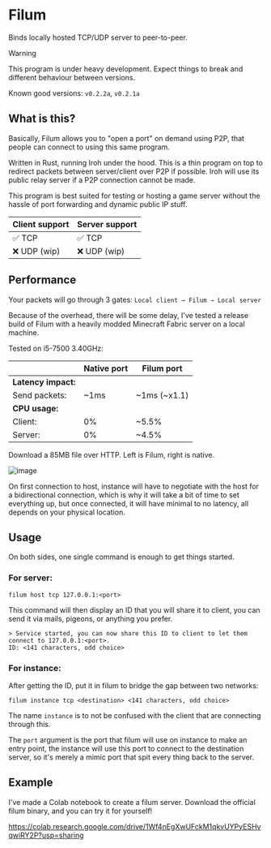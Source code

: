 # Filum

Binds locally hosted TCP/UDP server to peer-to-peer.

> [!WARNING]  
> This program is under heavy development. Expect things to break and different behaviour between versions.
>
> Known good versions: `v0.2.2a`, `v0.2.1a`

## What is this?

Basically, Filum allows you to "open a port" on demand using P2P, that people can connect to using this same program.

Written in Rust, running Iroh under the hood. This is a thin program on top to redirect packets between server/client over P2P if possible. Iroh will use its public relay server if a P2P connection cannot be made.

This program is best suited for testing or hosting a game server without the hassle of port forwarding and dynamic public IP stuff.

| Client support | Server support |
| -------------- | -------------- |
| ✅ TCP         | ✅ TCP         |
| ❌ UDP (wip)   | ❌ UDP (wip)   |

## Performance

Your packets will go through 3 gates: `Local client ⇾ Filum ⇾ Local server`

Because of the overhead, there will be some delay, I've tested a release build of Filum with a heavily modded Minecraft Fabric server on a local machine.

Tested on i5-7500 3.40GHz:

|                     | Native port | Filum port   |
| ------------------- | ----------- | ------------ |
| **Latency impact:** |
| Send packets:       | ~1ms        | ~1ms (~x1.1) |
| **CPU usage:**      |
| Client:             | 0%          | ~5.5%        |
| Server:             | 0%          | ~4.5%        |

Download a 85MB file over HTTP. Left is Filum, right is native.

![image](https://github.com/user-attachments/assets/97b5db01-8a71-4ebe-ad85-65e1435938bb)

On first connection to host, instance will have to negotiate with the host for a bidirectional connection, which is why it will take a bit of time to set everything up, but once connected, it will have minimal to no latency, all depends on your physical location.

## Usage

On both sides, one single command is enough to get things started.

### For server:

```
filum host tcp 127.0.0.1:<port>
```

This command will then display an ID that you will share it to client, you can send it via mails, pigeons, or anything you prefer.

```
> Service started, you can now share this ID to client to let them connect to 127.0.0.1:<port>.
ID: <141 characters, odd choice>
```

### For instance:

After getting the ID, put it in filum to bridge the gap between two networks:

```
filum instance tcp <destination> <141 characters, odd choice>
```

The name `instance` is to not be confused with the client that are connecting through this.

The `port` argument is the port that filum will use on instance to make an entry point, the instance will use this port to connect to the destination server, so it's merely a mimic port that spit every thing back to the server.

## Example

I've made a Colab notebook to create a filum server. Download the official filum binary, and you can try it for yourself!

https://colab.research.google.com/drive/1Wf4nEgXwUFckM1qkvUYPyESHvqwiRY2P?usp=sharing
